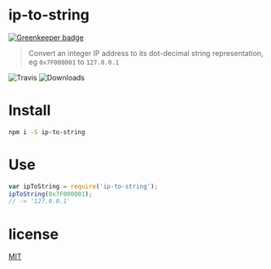 ip-to-string
============

[![Greenkeeper badge](https://badges.greenkeeper.io/AndreasPizsa/ip-to-string.svg)](https://greenkeeper.io/)

> Convert an integer IP address to its dot-decimal string representation, eg `0x7F000001` to `127.0.0.1`

![Travis](https://img.shields.io/travis/AndreasPizsa/ip-to-string.svg?style=flat-square)
![Downloads](https://img.shields.io/npm/dm/ip-to-string.svg?style=flat-square)

# Install

```bash
npm i -S ip-to-string
```

# Use

```javascript
var ipToString = require('ip-to-string');
ipToString(0x7F000001);
// -> '127.0.0.1'
```

# license
[MIT](LICENSE)